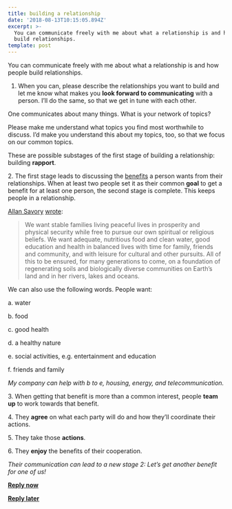 ```yaml
---
title: building a relationship
date: '2018-08-13T10:15:05.894Z'
excerpt: >-
  You can communicate freely with me about what a relationship is and how people
  build relationships.
template: post
---
```

You can communicate freely with me about what a relationship is and how people build relationships.

1.  When you can, please describe the relationships you want to build and let me know what makes you **look forward to communicating** with a person. I’ll do the same, so that we get in tune with each other.

One communicates about many things. What is your network of topics?

Please make me understand what topics you find most worthwhile to discuss. I’d make you understand this about my topics, too, so that we focus on our common topics.

These are possible substages of the first stage of building a relationship: building **rapport**.

2\. The first stage leads to discussing the [benefits](https://medium.com/@JulianDumitrasc/what-benefits-do-you-want-43a9cb323d1b) a person wants from their relationships. When at least two people set it as their common **goal** to get a benefit for at least one person, the second stage is complete. This keeps people in a relationship.

[Allan Savory](https://medium.com/u/962134435247) [wrote](https://books.google.ro/books?id=zCXeDQAAQBAJ&lpg=PA150&ots=MLM4PWTYHE&dq=%22we%20want%20stable%20families%20living%20peaceful%20lives%22&pg=PA150#v=onepage&q&f=true):

> We want stable families living peaceful lives in prosperity and physical security while free to pursue our own spiritual or religious beliefs. We want adequate, nutritious food and clean water, good education and health in balanced lives with time for family, friends and community, and with leisure for cultural and other pursuits. All of this to be ensured, for many generations to come, on a foundation of regenerating soils and biologically diverse communities on Earth’s land and in her rivers, lakes and oceans.

We can also use the following words. People want:

a. water

b. food

c. good health

d. a healthy nature

e. social activities, e.g. entertainment and education

f. friends and family

*My company can help with b to e, housing, energy, and telecommunication.*

3\. When getting that benefit is more than a common interest, people **team up** to work towards that benefit.

4\. They **agree** on what each party will do and how they’ll coordinate their actions.

5\. They take those **actions**.

6\. They **enjoy** the benefits of their cooperation.

*Their communication can lead to a new stage 2: Let’s get another benefit for one of us!*

[**Reply now**](https://medium.com/p/6d7bf1e3c502/responses/new)

[**Reply later**](https://medium.com/podio/pursuing-benefits-6a808a420583)
